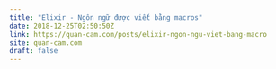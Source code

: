 ```yaml
---
title: "Elixir - Ngôn ngữ được viết bằng macros"
date: 2018-12-25T02:50:50Z
link: https://quan-cam.com/posts/elixir-ngon-ngu-viet-bang-macro
site: quan-cam.com
draft: false
---
```

